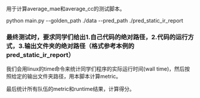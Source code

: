 用于计算average_mae和average_cc的测试脚本。

python main.py --golden_path ./data --pred_path ./pred_static_ir_report

### 最终测试时，要求同学们给出1.自己代码的绝对路径，2.代码的运行方式，3.输出文件夹的绝对路径（格式参考本例的pred_static_ir_report）

我们会用linux的time命令来统计同学们程序的实际运行时间(wall time)，然后按照给定的输出文件夹路径，用本脚本计算metric。

最后统计所有队伍的metric和runtime结果，计算得分。